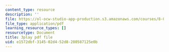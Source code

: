 ```yaml
---
content_type: resource
description: ''
file: https://ol-ocw-studio-app-production.s3.amazonaws.com/courses/8-01sc-classical-mechanics-fall-2016/e1572dbf314502d452d8280587125e0b_1UD560RQ684.pdf
file_type: application/pdf
learning_resource_types: []
resourcetype: Document
title: 3play pdf file
uid: e1572dbf-3145-02d4-52d8-280587125e0b
---
```

